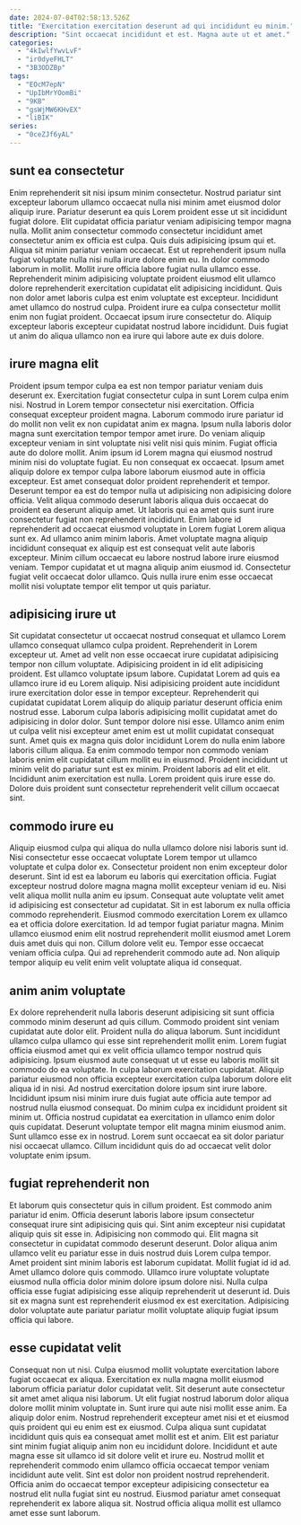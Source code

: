 ```yaml
---
date: 2024-07-04T02:58:13.526Z
title: "Exercitation exercitation deserunt ad qui incididunt eu minim."
description: "Sint occaecat incididunt et est. Magna aute ut et amet."
categories:
  - "4kIwlfYwvLvF"
  - "ir0dyeFHLT"
  - "3B3ODZBp"
tags:
  - "EOcM7epN"
  - "UpIbMrYOomBi"
  - "9KB"
  - "gsWjMW6KHvEX"
  - "liBIK"
series:
  - "0ceZJf6yAL"
---
```



## sunt ea consectetur

Enim reprehenderit sit nisi ipsum minim consectetur. Nostrud pariatur sint excepteur laborum ullamco occaecat nulla nisi minim amet eiusmod dolor aliquip irure. Pariatur deserunt ea quis Lorem proident esse ut sit incididunt fugiat dolore. Elit cupidatat officia pariatur veniam adipisicing tempor magna nulla. Mollit anim consectetur commodo consectetur incididunt amet consectetur anim ex officia est culpa. Quis duis adipisicing ipsum qui et. Aliqua sit minim pariatur veniam occaecat.
Est ut reprehenderit ipsum nulla fugiat voluptate nulla nisi nulla irure dolore enim eu. In dolor commodo laborum in mollit. Mollit irure officia labore fugiat nulla ullamco esse. Reprehenderit minim adipisicing voluptate proident eiusmod elit ullamco dolore reprehenderit exercitation cupidatat elit adipisicing incididunt.
Quis non dolor amet laboris culpa est enim voluptate est excepteur. Incididunt amet ullamco do nostrud culpa. Proident irure ea culpa consectetur mollit enim non fugiat proident. Occaecat ipsum irure consectetur do. Aliquip excepteur laboris excepteur cupidatat nostrud labore incididunt. Duis fugiat ut anim do aliqua ullamco non ea irure qui labore aute ex duis dolore.

## irure magna elit

Proident ipsum tempor culpa ea est non tempor pariatur veniam duis deserunt ex. Exercitation fugiat consectetur culpa in sunt Lorem culpa enim nisi. Nostrud in Lorem tempor consectetur nisi exercitation. Officia consequat excepteur proident magna. Laborum commodo irure pariatur id do mollit non velit ex non cupidatat anim ex magna. Ipsum nulla laboris dolor magna sunt exercitation tempor tempor amet irure.
Do veniam aliquip excepteur veniam in sint voluptate nisi velit nisi quis minim. Fugiat officia aute do dolore mollit. Anim ipsum id Lorem magna qui eiusmod nostrud minim nisi do voluptate fugiat. Eu non consequat ex occaecat. Ipsum amet aliquip dolore ex tempor culpa labore laborum eiusmod aute in officia excepteur. Est amet consequat dolor proident reprehenderit et tempor. Deserunt tempor ea est do tempor nulla ut adipisicing non adipisicing dolore officia. Velit aliqua commodo deserunt laboris aliqua duis occaecat do proident ea deserunt aliquip amet.
Ut laboris qui ea amet quis sunt irure consectetur fugiat non reprehenderit incididunt. Enim labore id reprehenderit ad occaecat eiusmod voluptate in Lorem fugiat Lorem aliqua sunt ex. Ad ullamco anim minim laboris. Amet voluptate magna aliquip incididunt consequat ex aliquip est est consequat velit aute laboris excepteur. Minim cillum occaecat eu labore nostrud labore irure eiusmod veniam. Tempor cupidatat et ut magna aliquip anim eiusmod id. Consectetur fugiat velit occaecat dolor ullamco. Quis nulla irure enim esse occaecat mollit nisi voluptate tempor elit tempor ut quis pariatur.

## adipisicing irure ut

Sit cupidatat consectetur ut occaecat nostrud consequat et ullamco Lorem ullamco consequat ullamco culpa proident. Reprehenderit in Lorem excepteur ut. Amet ad velit non esse occaecat irure cupidatat adipisicing tempor non cillum voluptate. Adipisicing proident in id elit adipisicing proident.
Est ullamco voluptate ipsum labore. Cupidatat Lorem ad quis ea ullamco irure id eu Lorem aliquip. Nisi adipisicing proident aute incididunt irure exercitation dolor esse in tempor excepteur. Reprehenderit qui cupidatat cupidatat Lorem aliquip do aliquip pariatur deserunt officia enim nostrud esse. Laborum culpa laboris adipisicing mollit cupidatat amet do adipisicing in dolor dolor. Sunt tempor dolore nisi esse. Ullamco anim enim ut culpa velit nisi excepteur amet enim est ut mollit cupidatat consequat sunt. Amet quis ex magna quis dolor incididunt Lorem do nulla enim labore laboris cillum aliqua.
Ea enim commodo tempor non commodo veniam laboris enim elit cupidatat cillum mollit eu in eiusmod. Proident incididunt ut minim velit do pariatur sunt est ex minim. Proident laboris ad elit et elit. Incididunt anim exercitation est nulla. Lorem proident quis irure esse do. Dolore duis proident sunt consectetur reprehenderit velit cillum occaecat sint.

## commodo irure eu

Aliquip eiusmod culpa qui aliqua do nulla ullamco dolore nisi laboris sunt id. Nisi consectetur esse occaecat voluptate Lorem tempor ut ullamco voluptate et culpa dolor ex. Consectetur proident non enim excepteur dolor deserunt. Sint id est ea laborum eu laboris qui exercitation officia. Fugiat excepteur nostrud dolore magna magna mollit excepteur veniam id eu. Nisi velit aliqua mollit nulla anim eu ipsum. Consequat aute voluptate velit amet id adipisicing est consectetur ad cupidatat.
Sit in est laborum ex nulla officia commodo reprehenderit. Eiusmod commodo exercitation Lorem ex ullamco ea et officia dolore exercitation. Id ad tempor fugiat pariatur magna. Minim ullamco eiusmod enim elit nostrud reprehenderit mollit eiusmod amet Lorem duis amet duis qui non.
Cillum dolore velit eu. Tempor esse occaecat veniam officia culpa. Qui ad reprehenderit commodo aute ad. Non aliquip tempor aliquip eu velit enim velit voluptate aliqua id consequat.

## anim anim voluptate

Ex dolore reprehenderit nulla laboris deserunt adipisicing sit sunt officia commodo minim deserunt ad quis cillum. Commodo proident sint veniam cupidatat aute dolor elit. Proident nulla do aliqua laborum. Sunt incididunt ullamco culpa ullamco qui esse sint reprehenderit mollit enim. Lorem fugiat officia eiusmod amet qui ex velit officia ullamco tempor nostrud quis adipisicing. Ipsum eiusmod aute consequat ut ut esse eu laboris mollit sit commodo do ea voluptate.
In culpa laborum exercitation cupidatat. Aliquip pariatur eiusmod non officia excepteur exercitation culpa laborum dolore elit aliqua id in nisi. Ad nostrud exercitation dolore ipsum sint irure labore. Incididunt ipsum nisi minim irure duis fugiat aute officia aute tempor ad nostrud nulla eiusmod consequat. Do minim culpa ex incididunt proident sit minim ut. Officia nostrud cupidatat ea exercitation in ullamco enim dolor quis cupidatat.
Deserunt voluptate tempor elit magna minim eiusmod anim. Sunt ullamco esse ex in nostrud. Lorem sunt occaecat ea sit dolor pariatur nisi occaecat ullamco. Cillum incididunt quis do ad occaecat velit dolor voluptate enim ipsum.

## fugiat reprehenderit non

Et laborum quis consectetur quis in cillum proident. Est commodo anim pariatur id enim. Officia deserunt laboris labore ipsum consectetur consequat irure sint adipisicing quis qui. Sint anim excepteur nisi cupidatat aliquip quis sit esse in. Adipisicing non commodo qui.
Elit magna sit consectetur in cupidatat commodo deserunt deserunt. Dolor aliqua anim ullamco velit eu pariatur esse in duis nostrud duis Lorem culpa tempor. Amet proident sint minim laboris est laborum cupidatat. Mollit fugiat id id ad. Amet ullamco dolore quis commodo.
Ullamco irure voluptate voluptate eiusmod nulla officia dolor minim dolore ipsum dolore nisi. Nulla culpa officia esse fugiat adipisicing esse aliquip reprehenderit ut deserunt id. Duis sit ex magna sunt est reprehenderit eiusmod ex est exercitation. Adipisicing dolor voluptate aute pariatur pariatur mollit voluptate aliquip fugiat ipsum officia qui labore.

## esse cupidatat velit

Consequat non ut nisi. Culpa eiusmod mollit voluptate exercitation labore fugiat occaecat ex aliqua. Exercitation ex nulla magna mollit eiusmod laborum officia pariatur dolor cupidatat velit. Sit deserunt aute consectetur sit amet amet aliqua nisi laborum.
Ut elit fugiat nostrud laborum dolor aliqua dolore mollit minim voluptate in. Sunt irure qui aute nisi mollit esse anim. Ea aliquip dolor enim. Nostrud reprehenderit excepteur amet nisi et et eiusmod quis proident qui eu enim est ex eiusmod.
Culpa aliqua sunt cupidatat incididunt quis quis ea consequat amet mollit est et anim. Elit est pariatur sint minim fugiat aliquip anim non eu incididunt dolore. Incididunt et aute magna esse sit ullamco id sit dolore velit et irure eu. Nostrud mollit et reprehenderit commodo enim ullamco officia occaecat tempor veniam incididunt aute velit. Sint est dolor non proident nostrud reprehenderit. Officia anim do occaecat tempor excepteur adipisicing consectetur ea nostrud elit nulla fugiat sint eu nostrud. Eiusmod pariatur amet consequat reprehenderit ex labore aliqua sit. Nostrud officia aliqua mollit est ullamco amet esse sunt laborum.

